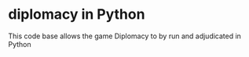 # diplomacy in Python

This code base allows the game Diplomacy to by run and adjudicated in Python
